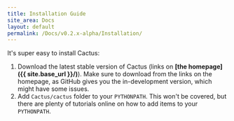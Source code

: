```yaml
---
title: Installation Guide
site_area: Docs
layout: default
permalink: /Docs/v0.2.x-alpha/Installation/
---
```


It's super easy to install Cactus:

1. Download the latest stable version of Cactus (links on **[the homepage]({{ site.base_url }}/)**). Make sure to download from the links on the homepage, as GitHub gives you the in-development version, which might have some issues.
2. Add `Cactus/cactus` folder to your `PYTHONPATH`. This won't be covered, but there are plenty of tutorials online on how to add items to your `PYTHONPATH`.
